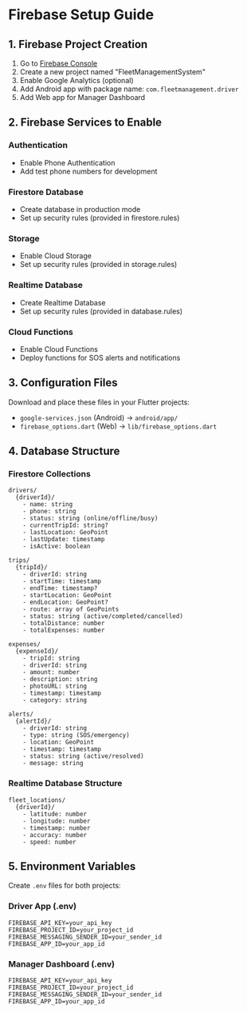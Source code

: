# Firebase Setup Guide

## 1. Firebase Project Creation

1. Go to [Firebase Console](https://console.firebase.google.com/)
2. Create a new project named "FleetManagementSystem"
3. Enable Google Analytics (optional)
4. Add Android app with package name: `com.fleetmanagement.driver`
5. Add Web app for Manager Dashboard

## 2. Firebase Services to Enable

### Authentication
- Enable Phone Authentication
- Add test phone numbers for development

### Firestore Database
- Create database in production mode
- Set up security rules (provided in firestore.rules)

### Storage
- Enable Cloud Storage
- Set up security rules (provided in storage.rules)

### Realtime Database
- Create Realtime Database
- Set up security rules (provided in database.rules)

### Cloud Functions
- Enable Cloud Functions
- Deploy functions for SOS alerts and notifications

## 3. Configuration Files

Download and place these files in your Flutter projects:
- `google-services.json` (Android) → `android/app/`
- `firebase_options.dart` (Web) → `lib/firebase_options.dart`

## 4. Database Structure

### Firestore Collections

```
drivers/
  {driverId}/
    - name: string
    - phone: string
    - status: string (online/offline/busy)
    - currentTripId: string?
    - lastLocation: GeoPoint
    - lastUpdate: timestamp
    - isActive: boolean

trips/
  {tripId}/
    - driverId: string
    - startTime: timestamp
    - endTime: timestamp?
    - startLocation: GeoPoint
    - endLocation: GeoPoint?
    - route: array of GeoPoints
    - status: string (active/completed/cancelled)
    - totalDistance: number
    - totalExpenses: number

expenses/
  {expenseId}/
    - tripId: string
    - driverId: string
    - amount: number
    - description: string
    - photoURL: string
    - timestamp: timestamp
    - category: string

alerts/
  {alertId}/
    - driverId: string
    - type: string (SOS/emergency)
    - location: GeoPoint
    - timestamp: timestamp
    - status: string (active/resolved)
    - message: string
```

### Realtime Database Structure

```
fleet_locations/
  {driverId}/
    - latitude: number
    - longitude: number
    - timestamp: number
    - accuracy: number
    - speed: number
```

## 5. Environment Variables

Create `.env` files for both projects:

### Driver App (.env)
```
FIREBASE_API_KEY=your_api_key
FIREBASE_PROJECT_ID=your_project_id
FIREBASE_MESSAGING_SENDER_ID=your_sender_id
FIREBASE_APP_ID=your_app_id
```

### Manager Dashboard (.env)
```
FIREBASE_API_KEY=your_api_key
FIREBASE_PROJECT_ID=your_project_id
FIREBASE_MESSAGING_SENDER_ID=your_sender_id
FIREBASE_APP_ID=your_app_id
```
